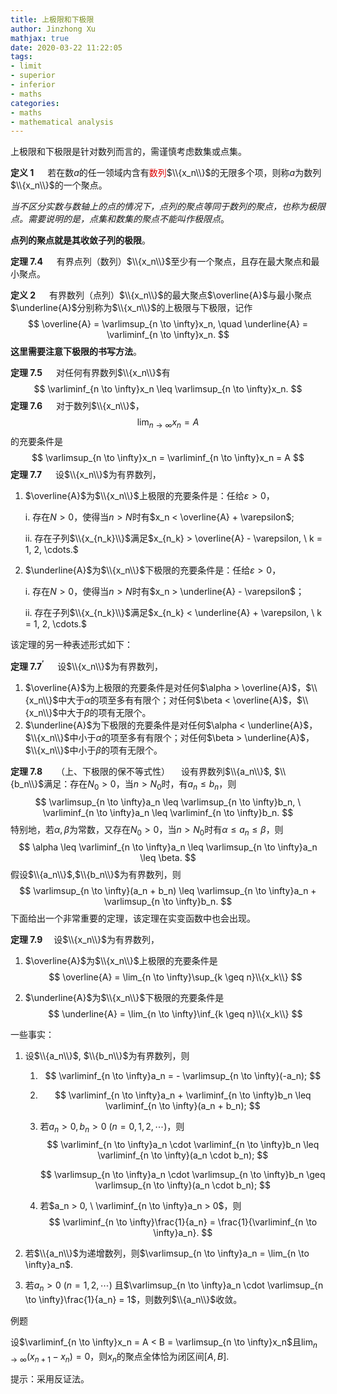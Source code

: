 ```yaml
---
title: 上极限和下极限
author: Jinzhong Xu
mathjax: true
date: 2020-03-22 11:22:05
tags:
- limit
- superior
- inferior
- maths
categories:
- maths
- mathematical analysis
---
```


上极限和下极限是针对数列而言的，需谨慎考虑数集或点集。

**定义 1** &emsp; 若在数$a$的任一领域内含有<font color='dd0000'>数列</font>$\\{x_n\\}$的无限多个项，则称$a$为数列$\\{x_n\\}$的一个聚点。

<!--more-->

*当不区分实数与数轴上的点的情况下，点列的聚点等同于数列的聚点，也称为极限点。需要说明的是，点集和数集的聚点不能叫作极限点*。

**点列的聚点就是其收敛子列的极限**。

**定理 7.4** &emsp; 有界点列（数列）$\\{x_n\\}$至少有一个聚点，且存在最大聚点和最小聚点。

**定义 2** &emsp; 有界数列（点列）$\\{x_n\\}$的最大聚点$\overline{A}$与最小聚点$\underline{A}$分别称为$\\{x_n\\}$的上极限与下极限，记作
$$
\overline{A} = \varlimsup_{n \to \infty}x_n, \quad \underline{A} = \varliminf_{n \to \infty}x_n. 
$$
**这里需要注意下极限的书写方法**。

**定理 7.5** &emsp; 对任何有界数列$\\{x_n\\}$有
$$
\varliminf_{n \to \infty}x_n \leq \varlimsup_{n \to \infty}x_n.
$$
**定理 7.6** &emsp; 对于数列$\\{x_n\\}$，
$$
\lim_{n \to \infty}x_n = A
$$
的充要条件是
$$
\varlimsup_{n \to \infty}x_n = \varliminf_{n \to \infty}x_n = A
$$
**定理 7.7** &emsp; 设$\\{x_n\\}$为有界数列，

1. $\overline{A}$为$\\{x_n\\}$上极限的充要条件是：任给$\varepsilon > 0$，

   i. 存在$N > 0$，使得当$n > N$时有$x_n < \overline{A} + \varepsilon$;

   ii. 存在子列$\\{x_{n_k}\\}$满足$x_{n_k} > \overline{A} - \varepsilon, \ k = 1, 2, \cdots.$

2. $\underline{A}$为$\\{x_n\\}$下极限的充要条件是：任给$\varepsilon > 0$，

   i. 存在$N > 0$，使得当$n > N$时有$x_n > \underline{A} - \varepsilon$；

   ii. 存在子列$\\{x_{n_k}\\}$满足$x_{n_k} < \underline{A} + \varepsilon, \ k = 1, 2, \cdots.$

该定理的另一种表述形式如下：

**定理 $7.7^{\prime}$** &emsp; 设$\\{x_n\\}$为有界数列，

1. $\overline{A}$为上极限的充要条件是对任何$\alpha > \overline{A}$，$\\{x_n\\}$中大于$\alpha$的项至多有有限个；对任何$\beta < \overline{A}$，$\\{x_n\\}$中大于$\beta$的项有无限个。
2. $\underline{A}$为下极限的充要条件是对任何$\alpha < \underline{A}$，$\\{x_n\\}$中小于$\alpha$的项至多有有限个；对任何$\beta > \underline{A}$，$\\{x_n\\}$中小于$\beta$的项有无限个。

**定理 7.8** &emsp; （上、下极限的保不等式性）&emsp; 设有界数列$\\{a_n\\}$, $\\{b_n\\}$满足：存在$N_0 > 0$，当$n > N_0$时，有$a_n \leq b_n$，则
$$
\varlimsup_{n \to \infty}a_n \leq \varlimsup_{n \to \infty}b_n, \ \varliminf_{n \to \infty}a_n \leq \varliminf_{n \to \infty}b_n.
$$
特别地，若$\alpha, \beta$为常数，又存在$N_0 > 0$，当$n > N_0$时有$\alpha \leq a_n \leq \beta$，则
$$
\alpha \leq \varliminf_{n \to \infty}a_n \leq \varlimsup_{n \to \infty}a_n \leq \beta.
$$
假设$\\{a_n\\}$,$\\{b_n\\}$为有界数列，则
$$
\varlimsup_{n \to \infty}(a_n + b_n) \leq \varlimsup_{n \to \infty}a_n + \varlimsup_{n \to \infty}b_n.
$$
下面给出一个非常重要的定理，该定理在实变函数中也会出现。

**定理 7.9**&emsp; 设$\\{x_n\\}$为有界数列，

1. $\overline{A}$为$\\{x_n\\}$上极限的充要条件是
   $$
   \overline{A} = \lim_{n \to \infty}\sup_{k \geq n}\\{x_k\\}
   $$
   
2. $\underline{A}$为$\\{x_n\\}$下极限的充要条件是
   $$
   \underline{A} = \lim_{n \to \infty}\inf_{k \geq n}\\{x_k\\}
   $$
   

一些事实：

1. 设$\\{a_n\\}$, $\\{b_n\\}$为有界数列，则

   1. $$
      \varliminf_{n \to \infty}a_n = - \varlimsup_{n \to \infty}(-a_n);
      $$

   2. $$
      \varliminf_{n \to \infty}a_n + \varliminf_{n \to \infty}b_n \leq \varliminf_{n \to \infty}(a_n + b_n);
      $$

   3. 若$a_n > 0, b_n > 0 \ (n = 0, 1, 2, \cdots)$，则
      $$
      \varliminf_{n \to \infty}a_n \cdot \varliminf_{n \to \infty}b_n \leq \varliminf_{n \to \infty}(a_n \cdot b_n);
      $$

      $$
      \varlimsup_{n \to \infty}a_n \cdot \varlimsup_{n \to \infty}b_n \geq \varlimsup_{n \to \infty}(a_n \cdot b_n);
      $$

   4. 若$a_n > 0, \ \varliminf_{n \to \infty}a_n > 0$，则
      $$
      \varliminf_{n \to \infty}\frac{1}{a_n} = \frac{1}{\varliminf_{n \to \infty}a_n}.
      $$
      

2. 若$\\{a_n\\}$为递增数列，则$\varlimsup_{n \to \infty}a_n = \lim_{n \to \infty}a_n$.

3. 若$a_n > 0 \ (n = 1, 2, \cdots)$ 且$\varlimsup_{n \to \infty}a_n \cdot \varlimsup_{n \to \infty}\frac{1}{a_n} = 1$，则数列$\\{a_n\\}$收敛。

例题

设$\varliminf_{n \to \infty}x_n = A < B = \varlimsup_{n \to \infty}x_n$且$\lim_{n \to \infty}(x_{n + 1} - x_n) = 0$，则$x_n$的聚点全体恰为闭区间$[A, B]$.

提示：采用反证法。